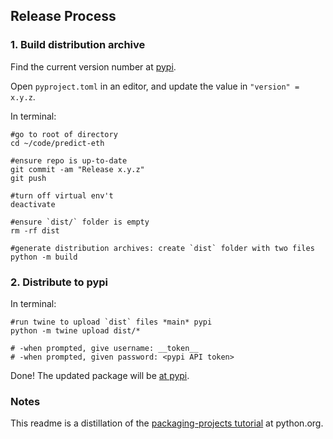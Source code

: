 
## Release Process

### 1. Build distribution archive

Find the current version number at [pypi](https://pypi.org/project/predict-eth/).

Open `pyproject.toml` in an editor, and update the value in `"version" = x.y.z`.

In terminal:

```console
#go to root of directory
cd ~/code/predict-eth

#ensure repo is up-to-date
git commit -am "Release x.y.z"
git push

#turn off virtual env't
deactivate

#ensure `dist/` folder is empty
rm -rf dist

#generate distribution archives: create `dist` folder with two files 
python -m build
```

### 2. Distribute to pypi

In terminal:
```console
#run twine to upload `dist` files *main* pypi
python -m twine upload dist/*

# -when prompted, give username: __token__
# -when prompted, given password: <pypi API token>
```

Done! The updated package will be [at pypi](https://pypi.org/project/predict-eth/).

### Notes

This readme is a distillation of the [packaging-projects tutorial](https://packaging.python.org/en/latest/tutorials/packaging-projects/) at python.org.
